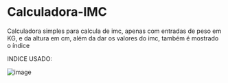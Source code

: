 # Calculadora-IMC
Calculadora simples para calcula de imc, apenas com entradas de peso em KG, e da altura em cm, além da dar os valores do imc, também é mostrado o índice

INDICE USADO:

![image](https://github.com/Raul-Pedro/Calculadora-IMC/assets/138693492/63c437f1-065d-4ffd-a626-c89e63acd95f)
